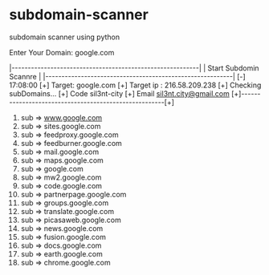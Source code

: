 # subdomain-scanner
subdomain scanner using python

Enter Your Domain: google.com

|----------------------------------------------------------|
|     Start Subdomin Scannre                               |
|----------------------------------------------------------|
[-] 17:08:00
[+] Target: google.com
[+] Target ip :  216.58.209.238
[+] Checking subDomains...
[+] Code sil3nt-city
[+] Email sil3nt.city@gmail.com
[+]------------------------------------------------------[+]
1. sub => www.google.com
2. sub => sites.google.com
3. sub => feedproxy.google.com
4. sub => feedburner.google.com
5. sub => mail.google.com
6. sub => maps.google.com
7. sub => google.com
8. sub => mw2.google.com
9. sub => code.google.com
10. sub => partnerpage.google.com
11. sub => groups.google.com
12. sub => translate.google.com
13. sub => picasaweb.google.com
14. sub => news.google.com
15. sub => fusion.google.com
16. sub => docs.google.com
17. sub => earth.google.com
18. sub => chrome.google.com
